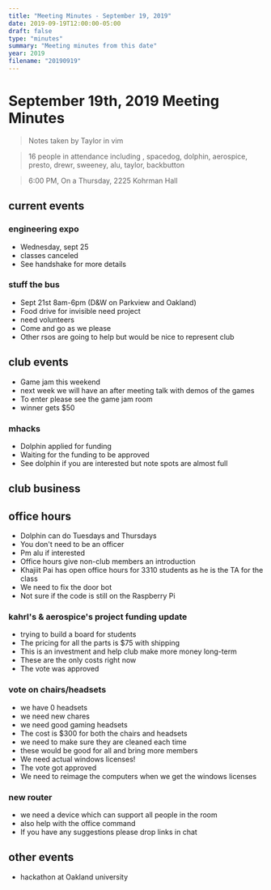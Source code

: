 ```yaml
---
title: "Meeting Minutes - September 19, 2019"
date: 2019-09-19T12:00:00-05:00
draft: false
type: "minutes"
summary: "Meeting minutes from this date"
year: 2019
filename: "20190919"
---
```


# September 19th, 2019 Meeting Minutes

> Notes taken by Taylor in vim

> 16 people in attendance including , spacedog, dolphin, aerospice, presto, drewr, sweeney, alu, taylor, backbutton

>6:00 PM, On a Thursday, 2225 Kohrman Hall

## current events

### engineering expo
* Wednesday, sept 25
* classes canceled
* See handshake for more details
  
### stuff the bus
* Sept 21st 8am-6pm (D&W on Parkview and Oakland)
* Food drive for invisible need project
* need volunteers
* Come and go as we please
* Other rsos are  going to help but would be nice to represent club
  
## club events
* Game jam this weekend
* next week we will have an after meeting talk with demos of the games
* To enter please see the game jam room
* winner gets $50

### mhacks
* Dolphin applied for funding
* Waiting for the funding to be approved
* See dolphin if you are interested but note spots are almost full

## club business

## office hours
* Dolphin can do Tuesdays and Thursdays
* You don't need to be an officer
* Pm alu if interested
* Office hours give non-club members an introduction
* Khajiit Pai has open office hours for 3310 students as he is the TA for the class
* We need to fix the door bot
* Not sure if the code is still on the  Raspberry Pi

 ### kahrl's & aerospice's project funding update
* trying to build a board for students
* The pricing for all the parts is $75 with shipping
* This is an investment and help club make more money long-term
* These are the only costs right now
* The vote was approved
   
### vote on chairs/headsets
* we have 0 headsets
* we need new chares
* we need good gaming headsets
* The cost is $300 for both the chairs and headsets
* we need to make sure they are cleaned each time
* these would be good for all and bring more members
* We need actual windows licenses! 
* The vote got approved
* We need to reimage the computers when we get the windows licenses 

### new router
* we need a device which can support all people in the room
* also help with the office command
* If you have any suggestions please drop links in chat 

## other events
* hackathon at Oakland university

  
